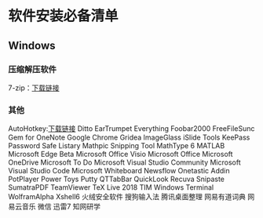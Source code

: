# 软件安装必备清单
## Windows
### 压缩解压软件
7-zip：[下载链接](https://www.7-zip.org/)
### 其他
AutoHotkey:[下载链接](https://www.autohotkey.com/download/)
Ditto
EarTrumpet
Everything
Foobar2000
FreeFileSunc
Gem for OneNote
Google Chrome
Gridea
ImageGlass
iSlide Tools
KeePass Password Safe
Listary
Mathpic Snipping Tool
MathType 6
MATLAB
Microsoft Edge Beta
Microsoft Office Visio
Microsoft Office
Microsoft OneDrive
Microsoft To Do
Microsoft Visual Studio Community
Microsoft Visual Studio Code
Microsoft Whiteboard
Newsflow
Onetastic Addin
PotPlayer
Power Toys
Putty
QTTabBar
QuickLook
Recuva
Snipaste
SumatraPDF
TeamViewer
TeX Live 2018
TIM
Windows Terminal
WolframAlpha
Xshell6
火绒安全软件
搜狗输入法
腾讯桌面整理
网易有道词典
网易云音乐
微信
迅雷7
知网研学
